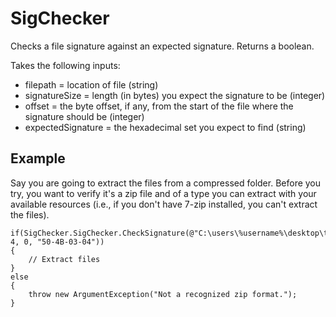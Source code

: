 SigChecker
=========

Checks a file signature against an expected signature. Returns a boolean.

Takes the following inputs:
- filepath = location of file (string)
- signatureSize = length (in bytes) you expect the signature to be (integer)
- offset = the byte offset, if any, from the start of the file where the signature should be (integer)
- expectedSignature = the hexadecimal set you expect to find (string)

## Example

Say you are going to extract the files from a compressed folder. Before you try, you want to verify it's a zip file and of a type you can extract with your available resources (i.e., if you don't have 7-zip installed, you can't extract the files). 

    if(SigChecker.SigChecker.CheckSignature(@"C:\users\%username%\desktop\testfile.zip", 4, 0, "50-4B-03-04"))
	{
	    // Extract files
	}
	else
	{
		throw new ArgumentException("Not a recognized zip format.");
	}